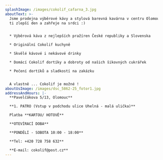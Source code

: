 ```yaml
---
splashImage: /images/cokolif_cafarna_3.jpg
aboutText: >-
  Jsme prodejna výběrové kávy a stylová barevná kavárna v centru Olomouce, která
  ti zlepší den a zahřeje na srdci :)


  * Výběrová káva z nejlepších pražíren České republiky a Slovenska 

  * Originální Cokolif kuchyně

  * Skvělé kávové i nekávové drinky

  * Domácí Cokolif dortíky a dobroty od našich šikovných cukrářek

  * Pečení dortíků a sladkostí na zakázku


  A vlastně ... Cokolif je možné !
aboutUsImage: /images/dsc_5862-25_fotor1.jpg
addressAndHours: |-
  **Pavelčákova 5/13, Olomouc**

  **1. PATRO (Vstup v podchodu ulice Uhelná - malá ulička)**

  Platba **KARTOU/ HOTOVĚ**

  **OTEVÍRACÍ DOBA**

  **PONDĚLÍ - SOBOTA 10:00 - 18:00**

  **Tel: +420 728 758 632**

  **E-mail: cokolif@post.cz**
---
```



